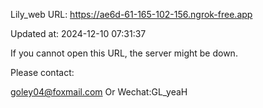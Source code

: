 Lily_web URL: https://ae6d-61-165-102-156.ngrok-free.app

Updated at: 2024-12-10 07:31:37

If you cannot open this URL, the server might be down.

Please contact: 

goley04@foxmail.com Or Wechat:GL_yeaH